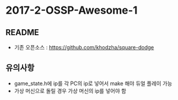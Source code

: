 # 2017-2-OSSP-Awesome-1

## README

- 기존 오픈소스 : https://github.com/khodzha/square-dodge

## 유의사항

- game_state.h에 ip를 각 PC의 ip로 넣어서 make 해야 듀얼 플레이 가능
- 가상 머신으로 돌릴 경우 가상 머신의 ip를 넣어야 함

